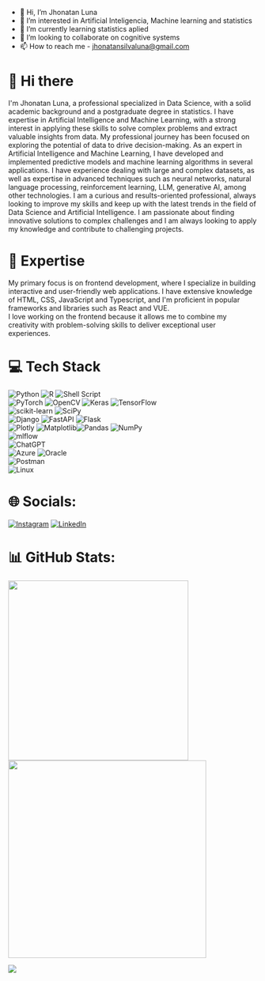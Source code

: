 - 👋 Hi, I’m Jhonatan Luna
- 👀 I’m interested in Artificial Inteligencia, Machine learning and statistics
- 🌱 I’m currently learning statistics aplied
- 💞️ I’m looking to collaborate on cognitive systems
- 📫 How to reach me - jhonatansilvaluna@gmail.com


# 👋 Hi there

I'm Jhonatan Luna, a professional specialized in Data Science, with a solid academic background and a postgraduate degree in statistics. I have expertise in Artificial Intelligence and Machine Learning, with a strong interest in applying these skills to solve complex problems and extract valuable insights from data.
My professional journey has been focused on exploring the potential of data to drive decision-making.
As an expert in Artificial Intelligence and Machine Learning, I have developed and implemented predictive models and machine learning algorithms in several applications. I have experience dealing with large and complex datasets, as well as expertise in advanced techniques such as neural networks, natural language processing, reinforcement learning, LLM, generative AI, among other technologies.
I am a curious and results-oriented professional, always looking to improve my skills and keep up with the latest trends in the field of Data Science and Artificial Intelligence. I am passionate about finding innovative solutions to complex challenges and I am always looking to apply my knowledge and contribute to challenging projects.


# 🚀 Expertise

My primary focus is on frontend development, where I specialize in building interactive and user-friendly web applications. I have extensive knowledge of HTML, CSS, JavaScript and Typescript, and I'm proficient in popular frameworks and libraries such as React and VUE. </br> 
I love working on the frontend because it allows me to combine my creativity with problem-solving skills to deliver exceptional user experiences.

# 💻 Tech Stack

![Python](https://img.shields.io/badge/python-3670A0?style=for-the-badge&logo=python&logoColor=ffdd54) ![R](https://img.shields.io/badge/r-%23276DC3.svg?style=for-the-badge&logo=r&logoColor=white) ![Shell Script](https://img.shields.io/badge/shell_script-%23121011.svg?style=for-the-badge&logo=gnu-bash&logoColor=white) <br>
![PyTorch](https://img.shields.io/badge/PyTorch-%23EE4C2C.svg?style=for-the-badge&logo=PyTorch&logoColor=white) ![OpenCV](https://img.shields.io/badge/opencv-%23white.svg?style=for-the-badge&logo=opencv&logoColor=white) ![Keras](https://img.shields.io/badge/Keras-%23D00000.svg?style=for-the-badge&logo=Keras&logoColor=white) ![TensorFlow](https://img.shields.io/badge/TensorFlow-%23FF6F00.svg?style=for-the-badge&logo=TensorFlow&logoColor=white)<br>
![scikit-learn](https://img.shields.io/badge/scikit--learn-%23F7931E.svg?style=for-the-badge&logo=scikit-learn&logoColor=white) ![SciPy](https://img.shields.io/badge/SciPy-%230C55A5.svg?style=for-the-badge&logo=scipy&logoColor=%white) <br>
![Django](https://img.shields.io/badge/django-%23092E20.svg?style=for-the-badge&logo=django&logoColor=white) ![FastAPI](https://img.shields.io/badge/FastAPI-005571?style=for-the-badge&logo=fastapi) ![Flask](https://img.shields.io/badge/flask-%23000.svg?style=for-the-badge&logo=flask&logoColor=white) <br>
![Plotly](https://img.shields.io/badge/Plotly-%233F4F75.svg?style=for-the-badge&logo=plotly&logoColor=white) ![Matplotlib](https://img.shields.io/badge/Matplotlib-%23ffffff.svg?style=for-the-badge&logo=Matplotlib&logoColor=black)![Pandas](https://img.shields.io/badge/pandas-%23150458.svg?style=for-the-badge&logo=pandas&logoColor=white) ![NumPy](https://img.shields.io/badge/numpy-%23013243.svg?style=for-the-badge&logo=numpy&logoColor=white) <br>
![mlflow](https://img.shields.io/badge/mlflow-%23d9ead3.svg?style=for-the-badge&logo=numpy&logoColor=blue)<br> 
![ChatGPT](https://img.shields.io/badge/chatGPT-74aa9c?style=for-the-badge&logo=openai&logoColor=white) <br>
![Azure](https://img.shields.io/badge/azure-%230072C6.svg?style=for-the-badge&logo=microsoftazure&logoColor=white) ![Oracle](https://img.shields.io/badge/Oracle-F80000?style=for-the-badge&logo=oracle&logoColor=white)<br>
![Postman](https://img.shields.io/badge/Postman-FF6C37?style=for-the-badge&logo=postman&logoColor=white) <br>
![Linux](https://img.shields.io/badge/Linux-FCC624?style=for-the-badge&logo=linux&logoColor=black)<br>

# 🌐 Socials:
[![Instagram](https://img.shields.io/badge/Instagram-%23E4405F.svg?logo=Instagram&logoColor=white)](https://instagram.com/kibum.png) 
[![LinkedIn](https://img.shields.io/badge/LinkedIn-%230077B5.svg?logo=linkedin&logoColor=white)](https://www.linkedin.com/in/jhonatanluna/)

# 📊 GitHub Stats:
<img src="https://github-readme-stats-wheat-two-53.vercel.app/api?username=jhowluna&theme=neon&hide_border=false&include_all_commits=false&count_private=false"  width="364px" />                    

<img src="https://github-readme-streak-stats.herokuapp.com/?user=jhowluna&theme=neon&hide_border=false"  width="400px" />


![](https://github-readme-stats-wheat-two-53.vercel.app/api/top-langs/?username=jhowluna&theme=neon&hide_border=false&include_all_commits=false&count_private=false&layout=compact)
<!---
jhowluna/jhowluna is a ✨ special ✨ repository because its `README.md` (this file) appears on your GitHub profile.
You can click the Preview link to take a look at your changes.
--->
